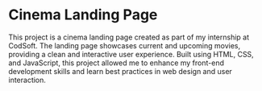 # Cinema Landing Page
This project is a cinema landing page created as part of my internship at CodSoft. The landing page showcases current and upcoming movies, providing a clean and interactive user experience. Built using HTML, CSS, and JavaScript, this project allowed me to enhance my front-end development skills and learn best practices in web design and user interaction.

